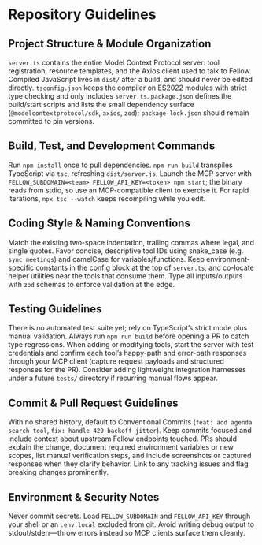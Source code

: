 # Repository Guidelines

## Project Structure & Module Organization
`server.ts` contains the entire Model Context Protocol server: tool registration, resource templates, and the Axios client used to talk to Fellow. Compiled JavaScript lives in `dist/` after a build, and should never be edited directly. `tsconfig.json` keeps the compiler on ES2022 modules with strict type checking and only includes `server.ts`. `package.json` defines the build/start scripts and lists the small dependency surface (`@modelcontextprotocol/sdk`, `axios`, `zod`); `package-lock.json` should remain committed to pin versions.

## Build, Test, and Development Commands
Run `npm install` once to pull dependencies. `npm run build` transpiles TypeScript via `tsc`, refreshing `dist/server.js`. Launch the MCP server with `FELLOW_SUBDOMAIN=<team> FELLOW_API_KEY=<token> npm start`; the binary reads from stdio, so use an MCP-compatible client to exercise it. For rapid iterations, `npx tsc --watch` keeps recompiling while you edit.

## Coding Style & Naming Conventions
Match the existing two-space indentation, trailing commas where legal, and single quotes. Favor concise, descriptive tool IDs using snake_case (e.g. `sync_meetings`) and camelCase for variables/functions. Keep environment-specific constants in the config block at the top of `server.ts`, and co-locate helper utilities near the tools that consume them. Type all inputs/outputs with `zod` schemas to enforce validation at the edge.

## Testing Guidelines
There is no automated test suite yet; rely on TypeScript’s strict mode plus manual validation. Always run `npm run build` before opening a PR to catch type regressions. When adding or modifying tools, start the server with test credentials and confirm each tool’s happy-path and error-path responses through your MCP client (capture request payloads and structured responses for the PR). Consider adding lightweight integration harnesses under a future `tests/` directory if recurring manual flows appear.

## Commit & Pull Request Guidelines
With no shared history, default to Conventional Commits (`feat: add agenda search tool`, `fix: handle 429 backoff jitter`). Keep commits focused and include context about upstream Fellow endpoints touched. PRs should explain the change, document required environment variables or new scopes, list manual verification steps, and include screenshots or captured responses when they clarify behavior. Link to any tracking issues and flag breaking changes prominently.

## Environment & Security Notes
Never commit secrets. Load `FELLOW_SUBDOMAIN` and `FELLOW_API_KEY` through your shell or an `.env.local` excluded from git. Avoid writing debug output to stdout/stderr—throw errors instead so MCP clients surface them cleanly.
